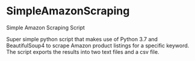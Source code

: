 # SimpleAmazonScraping
Simple Amazon Scraping Script

Super simple python script that makes use of Python 3.7 and BeautifulSoup4 to scrape Amazon product listings for a specific keyword. The script exports the results into two text files and a csv file.

